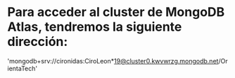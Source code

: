 # Para acceder al cluster de MongoDB Atlas, tendremos la siguiente dirección:

'mongodb+srv://cironidas:CiroLeon*19@cluster0.kwvwrzg.mongodb.net/OrientaTech'
